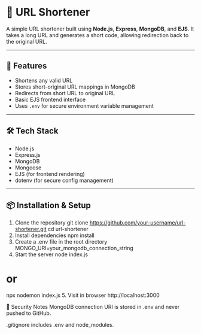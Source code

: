 # 🔗 URL Shortener

A simple URL shortener built using **Node.js**, **Express**, **MongoDB**, and **EJS**. It takes a long URL and generates a short code, allowing redirection back to the original URL.

----
## 🚀 Features

- Shortens any valid URL
- Stores short-original URL mappings in MongoDB
- Redirects from short URL to original URL
- Basic EJS frontend interface
- Uses `.env` for secure environment variable management

---
## 🛠 Tech Stack

- Node.js
- Express.js
- MongoDB
- Mongoose
- EJS (for frontend rendering)
- dotenv (for secure config management)

---
## 📦 Installation & Setup

1. Clone the repository
   git clone https://github.com/your-username/url-shortener.git
   cd url-shortener
2. Install dependencies
  npm install
3. Create a .env file in the root directory
   MONGO_URI=your_mongodb_connection_string
4. Start the server
   node index.js
  # or
  npx nodemon index.js
5. Visit in browser
  http://localhost:3000


🔐 Security Notes
MongoDB connection URI is stored in .env and never pushed to GitHub.

.gitignore includes .env and node_modules.
